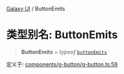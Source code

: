 [Galaxy UI](../index.md) / ButtonEmits

# 类型别名: ButtonEmits

> **ButtonEmits** = *typeof* [`buttonEmits`](../variables/buttonEmits.md)

定义于: [components/g-button/g-button.ts:59](https://github.com/zhengxs2018/galaxy-vue/blob/8e5a3fb68b3f76d6c1ebad5eeee34606ff2e7045/packages/galaxy-ui/src/components/g-button/g-button.ts#L59)
